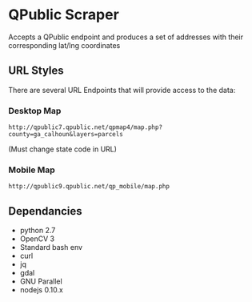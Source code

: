 # QPublic Scraper

Accepts a QPublic endpoint and produces a set of addresses with their corresponding lat/lng coordinates

## URL Styles

There are several URL Endpoints that will provide access to the data:

### Desktop Map
`http://qpublic7.qpublic.net/qpmap4/map.php?county=ga_calhoun&layers=parcels`

(Must change state code in URL)

### Mobile Map
`http://qpublic9.qpublic.net/qp_mobile/map.php`

## Dependancies

- python 2.7
- OpenCV 3
- Standard bash env
- curl
- jq
- gdal
- GNU Parallel
- nodejs 0.10.x
